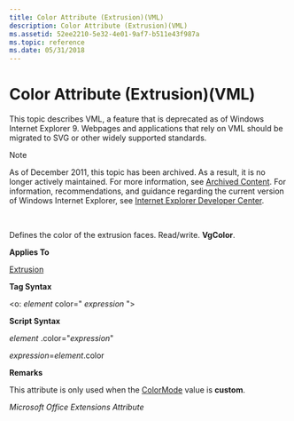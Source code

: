```yaml
---
title: Color Attribute (Extrusion)(VML)
description: Color Attribute (Extrusion)(VML)
ms.assetid: 52ee2210-5e32-4e01-9af7-b511e43f987a
ms.topic: reference
ms.date: 05/31/2018
---
```


# Color Attribute (Extrusion)(VML)

This topic describes VML, a feature that is deprecated as of Windows Internet Explorer 9. Webpages and applications that rely on VML should be migrated to SVG or other widely supported standards.

> [!Note]  
> As of December 2011, this topic has been archived. As a result, it is no longer actively maintained. For more information, see [Archived Content](/previous-versions/windows/internet-explorer/ie-developer/). For information, recommendations, and guidance regarding the current version of Windows Internet Explorer, see [Internet Explorer Developer Center](https://msdn.microsoft.com/ie/).

 

Defines the color of the extrusion faces. Read/write. **VgColor**.

**Applies To**

[Extrusion](msdn-online-vml-extrusion-element.md)

**Tag Syntax**

<o: *element* color=" *expression* ">

**Script Syntax**

*element* .color="*expression*"

*expression*=*element*.color

**Remarks**

This attribute is only used when the [ColorMode](msdn-online-vml-colormode-attribute.md) value is **custom**.

*Microsoft Office Extensions Attribute*

 

 

